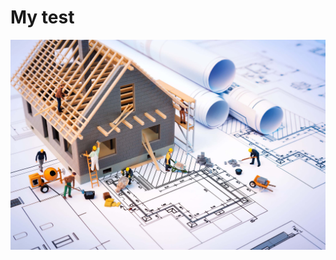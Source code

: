 # My test

[](https://github.com/taoruifu/taoruifu.github.io/blob/master/img/post-bg-map.jpg)


![](/img/post-bg-map.jpg)

